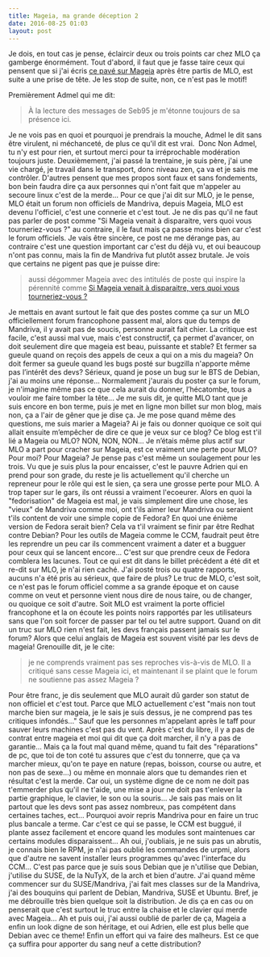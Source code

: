 ```yaml
---
title: Mageia, ma grande déception 2
date: 2016-08-25 01:03
layout: post
---
```


Je dois, en tout cas je pense, éclaircir deux ou trois points car chez
MLO ça gamberge énormément. Tout d'abord, il faut que je fasse taire
ceux qui pensent que si j'ai écris [ce pavé sur
Mageia](http://passiongnulinux.tuxfamily.org/2016/08/23/mageia-ma-grande-deception/)
après être partis de MLO, est suite a une prise de tête. Je les stop de
suite, non, ce n'est pas le motif!  
<!--more-->  
Premièrement Admel qui me dit:  

> À la lecture des messages de Seb95 je m'étonne toujours de sa présence
> ici.
> </p>

Je ne vois pas en quoi et pourquoi je prendrais la mouche, Admel le dit
sans être virulent, ni méchanceté, de plus ce qu'il dit est vrai.  Donc
Non Admel, tu n'y est pour rien, et surtout merci pour ta irréprochable
modération toujours juste. Deuxièmement, j'ai passé la trentaine, je
suis père, j'ai une vie chargé, je travail dans le transport, donc
niveau zen, ça va et je sais me contrôler. D'autres pensent que mes
propos sont faux et sans fondements, bon bein faudra dire ça aux
personnes qui n'ont fait que m'appeler au secoure linux c'est de la
merde... Pour ce que j'ai dit sur MLO, je le pense, MLO était un forum
non officiels de Mandriva, depuis Mageia, MLO est devenu l'officiel,
c'est une connerie et c'est tout. Je ne dis pas qu'il ne faut pas parler
de post comme "Si Mageia venait à disparaitre, vers quoi vous
tourneriez-vous ?" au contraire, il le faut mais ça passe moins bien car
c'est le forum officiels. Je vais être sincère, ce post ne me dérange
pas, au contraire c'est une question important car c'est du déjà vu, et
oui beaucoup n'ont pas connu, mais la fin de Mandriva fut plutôt assez
brutale. Je vois que certains ne pigent pas que je puisse dire:  

> aussi dégommer Mageia avec des intitulés de poste qui inspire la
> pérennité comme [Si Mageia venait à disparaitre, vers quoi vous
> tourneriez-vous
> ?](http://www.mageialinux-online.org/forum/topic-21126+si-mageia-venait-a-disparaitre-vers-quoi-vous-tourneriez-vous.php)
> </p>

Je mettais en avant surtout le fait que des postes comme ça sur un MLO
officiellement forum francophone passent mal, alors que du temps de
Mandriva, il y avait pas de soucis, personne aurait fait chier. La
critique est facile, c'est aussi mal vue, mais c'est constructif, ça
permet d'avancer, on doit seulement dire que mageia est beau, puissante
et stable? Et fermer sa gueule quand on reçois des appels de ceux a qui
on a mis du mageia? On doit fermer sa gueule quand les bugs posté sur
bugzilla n'apporte même pas l’intérêt des devs? Sérieux, quand je pose
un bug sur le BTS de Debian, j'ai au moins une réponse... Normalement
j'aurais du poster ça sur le forum, je n'imagine même pas ce que cela
aurait du donner, l’hécatombe, tous a vouloir me faire tomber la tête...
Je me suis dit, je quitte MLO tant que je suis encore en bon terme, puis
je met en ligne mon billet sur mon blog, mais non, ça a l'air de gêner
que je dise ça. Je me pose quand même des questions, me suis marier a
Mageia? Ai je fais ou donner quoique ce soit qui allait ensuite
m’empêcher de dire ce que je veux sur ce blog? Ce blog est t'il lié a
Mageia ou MLO? NON, NON, NON... Je n’étais même plus actif sur MLO a
part pour cracher sur Mageia, est ce vraiment une perte pour MLO? Pour
moi? Pour Mageia? Je pense pas c'est même un soulagement pour les trois.
Vu que je suis plus la pour encaisser, c'est le pauvre Adrien qui en
prend pour son grade, du reste je lis actuellement qu'il cherche un
repreneur pour le rôle qui est le sien, ça sera une grosse perte pour
MLO. A trop taper sur le gars, ils ont réussi a vraiment l'ecoeurer.
Alors en quoi la "fedorisation" de Mageia est mal, je vais simplement
dire une chose, les "vieux" de Mandriva comme moi, ont t'ils aimer leur
Mandriva ou seraient t'ils content de voir une simple copie de Fedora?
En quoi une énième version de Fedora serait bien? Cela va t'il vraiment
se finir par être Redhat contre Debian? Pour les outils de Mageia comme
le CCM, faudrait peut être les reprendre un peu car ils commencent
vraiment a dater et a bugguer pour ceux qui se lancent encore... C'est
sur que prendre ceux de Fedora comblera les lacunes. Tout ce qui est dit
dans le billet précédent a été dit et re-dit sur MLO, je n'ai rien
caché. J'ai posté trois ou quatre rapports, aucuns n'a été pris au
sérieux, que faire de plus? Le truc de MLO, c'est soit, ce n'est pas le
forum officiel comme a sa grande époque et on cause comme on veut et
personne vient nous dire de nous taire, ou de changer, ou quoique ce
soit d'autre. Soit MLO est vraiment la porte officiel  francophone et la
on écoute les points noirs rapportés par les utilisateurs sans que l'on
soit forcer de passer par tel ou tel autre support. Quand on dit un truc
sur MLO rien n'est fait, les devs français passent jamais sur le forum?
Alors que celui anglais de Mageia est souvent visité par les devs de
mageia! Grenouille dit, je le cite:  

> je ne comprends vraiment pas ses reproches vis-à-vis de MLO. Il a
> critiqué sans cesse Mageia ici, et maintenant il se plaint que le
> forum ne soutienne pas assez Mageia ?
> </p>

Pour être franc, je dis seulement que MLO aurait dû garder son statut de
non officiel et c'est tout. Parce que MLO actuellement c'est "mais non
tout marche bien sur mageia, je le sais je suis dessus, je ne comprend
pas tes critiques infondés..." Sauf que les personnes m'appelant après
le taff pour sauver leurs machines c'est pas du vent. Après c'est du
libre, il y a pas de contrat entre mageia et moi qui dit que ça doit
marcher, il n'y a pas de garantie... Mais ça la fout mal quand même,
quand tu fait des "réparations" de pc, que toi de ton coté tu assures
que c'est du tonnerre, que ça va marcher mieux, qu'on te paye en nature
(repas, boisson, course ou autre, et non pas de sexe...) ou même en
monnaie alors que tu demandes rien et résultat c'est la merde. Car oui,
un système digne de ce nom ne doit pas t'emmerder plus qu'il ne t'aide,
une mise a jour ne doit pas t'enlever la partie graphique, le clavier,
le son ou la souris... Je sais pas mais on lit partout que les devs sont
pas assez nombreux, pas compétent dans certaines taches, ect... Pourquoi
avoir repris Mandriva pour en faire un truc plus bancale a terme. Car
c'est ce qui se passe, le CCM est buggué, il plante assez facilement et
encore quand les modules sont maintenues car certains modules
disparaissent... Ah oui, j'oubliais, je ne suis pas un abrutis, je
connais bien le RPM, je n'ai pas oublié les commandes de urpmi, alors
que d'autre ne savent installer leurs programmes qu'avec l'interface du
CCM... C'est pas parce que je suis sous Debian que je n'utilise que
Debian, j'utilise du SUSE, de la NuTyX, de la arch et bien d'autre. J'ai
quand même commencer sur du SUSE/Mandriva, j'ai fait mes classes sur de
la Mandriva, j'ai des bouquins qui parlent de Debian, Mandriva, SUSE et
Ubuntu. Bref, je me débrouille très bien quelque soit la distribution.
Je dis ça en cas ou on penserait que c'est surtout le truc entre la
chaise et le clavier qui merde avec Mageia... Ah et puis oui, j'ai aussi
oublié de parler de ça, Mageia a enfin un look digne de son héritage, et
oui Adrien, elle est plus belle que Debian avec ce theme! Enfin un
effort qui va faire des malheurs. Est ce que ça suffira pour apporter du
sang neuf a cette distribution?
